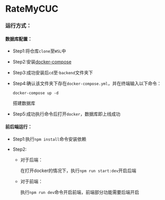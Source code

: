 # RateMyCUC

### 运行方式：

#### 数据库配置：

- Step1:将仓库`clone`至`WSL`中

- Step2:安装[docker-compose](https://docs.docker.com/compose/features-uses/)

- Step3:成功安装后`cd`至·`backend`文件夹下

- Step4:确认该文件夹下存在`docker-compose.yml`，并在终端输入以下命令：

  ```shell
  docker-compose up -d
  ```

  搭建数据库

- Step5:成功执行命令后打开`docker`，数据库即上线成功



#### 前后端运行：

- Step1:执行`npm install`命令安装依赖

- Step2:

  - 对于后端：

    在打开docker的情况下，执行`npm run start:dev`开启后端

  - 对于前端：

    执行`npm run dev`命令开启前端，前端部分功能需要后端开启